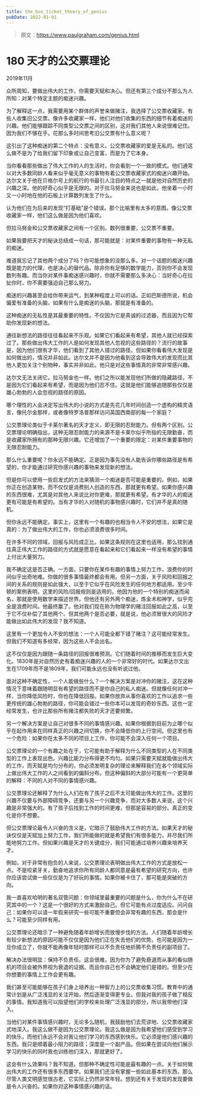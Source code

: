 ```yaml
---
title: the_bus_ticket_theory_of_genius
pubDate: 2022-01-01
---
```


> 原文：https://www.paulgraham.com/genius.html 

            
# 180 天才的公交票理论

2019年11月

众所周知，要做出伟大的工作，你需要天赋和决心。但还有第三个成分不那么为人所知：对某个特定主题的痴迷兴趣。

为了解释这一点，我需要用某个群体的声誉来做赌注，我选择了公交票收藏家。有些人收集旧公交票。像许多收藏家一样，他们对他们收集的东西的细节有着痴迷的兴趣。他们能够跟踪不同类型公交票之间的区别，这对我们其他人来说很难记住。因为我们不够在乎。花那么多时间思考旧公交票有什么意义呢？

这引出了这种痴迷的第二个特点：没有意义。公交票收藏家的爱是无私的。他们这么做不是为了给我们留下印象或让自己变富，而是为了它本身。

当你看看那些做出了伟大工作的人的生活时，你会看到一个一致的模式。他们通常以对大多数同龄人看来似乎毫无意义的事物有着公交票收藏家式的痴迷兴趣开始。达尔文关于他在贝格尔号上的航行的书最引人注目的特点之一就是他对自然历史的兴趣之深。他的好奇心似乎是无限的。对于拉马努金来说也是如此，他坐着一小时又一小时地在他的石板上计算数列发生了什么。

认为他们在为后来的发现“打基础”是个错误。那个比喻里有太多的意图。像公交票收藏家一样，他们这么做是因为他们喜欢。

但拉马努金和公交票收藏家之间有一个区别。数列很重要，公交票不重要。

如果我要把天才的秘诀总结成一句话，那可能就是：对某件重要的事物有一种无私的痴迷。

难道我忘记了其他两个成分了吗？你可能想象的没那么多。对一个话题的痴迷兴趣既是能力的代理，也是决心的替代品。除非你有足够的数学能力，否则你不会发现数列有趣。而当你对某件事痴迷感兴趣时，你就不需要那么多决心：当好奇心在拉扯你时，你不需要强迫自己那么努力。

痴迷的兴趣甚至会给你带来运气，到某种程度上可以的话。正如巴斯德所说，机会偏爱有准备的头脑，如果有什么是痴迷的头脑，那就是有准备的。

这种痴迷的无私性是其最重要的特性。不仅因为它是真诚的过滤器，而且因为它帮助你发现新的想法。

通往新想法的路径往往看起来不乐观。如果它们看起来有希望，其他人就已经探索过了。那些做出伟大工作的人是如何发现其他人忽视的这些路径的？流行的故事是，因为他们很有才华，他们看到了其他人错过的路径。但如果你看看伟大发现是如何做出的，情况并非如此。达尔文并不是因为他看到这会导致伟大的发现而比其他人更加关注个别物种，事实并非如此。他只是对这些事情真的非常非常感兴趣。

达尔文无法关闭它。拉马努金也一样。他们之所以能发现他们所做的隐藏路径，不是因为它们看起来有希望，而是因为他们忍不住。这就是他们能够追随那些仅仅是雄心勃勃的人会忽视的路径的原因。

哪个理性的人会决定写出伟大的小说的方式是先花几年时间创造一个虚构的精灵语言，像托尔金那样，或者像特罗洛普那样访问英国西南部的每一个家庭？

公交票理论类似于卡莱尔著名的天才定义，即无限的忍耐能力。但有两个区别。公交票理论明确指出，这种无限忍耐能力的来源不是卡莱尔似乎所指的无限勤奋，而是收藏家所拥有的那种无限兴趣。它还增加了一个重要的限定：对某件重要事物的无限忍耐能力。

那么什么重要呢？你永远不能确定。正是因为事先没有人能告诉你哪些路径是有希望的，你才能通过研究你感兴趣的事物来发现新的想法。

但是你可以使用一些启发式的方法来猜测一个痴迷是否可能是重要的。例如，如果你正在创造某物，而不仅仅是消费别人创造的东西，那就更有希望。如果你感兴趣的东西很难，尤其是对其他人来说比对你更难，那就更有希望。有才华的人的痴迷更有可能是有希望的。当有才华的人对随机的事物感兴趣时，它们并不是真的随机。

但你永远不能确定。事实上，这里有一个有趣的也相当令人不安的想法，如果它是真的：为了做出伟大的工作，你也必须浪费很多时间。

在许多不同的领域，回报与风险成正比。如果这条规则在这里也适用，那么找到通往真正伟大工作的路径的方式就是愿意在看起来和它们看起来一样没有希望的事情上付出大量努力。

我不确定这是否正确。一方面，只要你在某件有趣的事情上努力工作，浪费你的时间似乎出奇地难。你做的很多事情最终都会有用。但另一方面，关于风险和回报之间的关系的规则是如此强大，以至于它似乎在风险发生的任何地方都适用。至少牛顿的案例表明，这里的风险/回报规则是适用的。他因为他的一个特别的痴迷而闻名，那就是使用数学来描述世界。但他还有另外两个痴迷，炼金术和神学，似乎完全是浪费时间。他最终赢了。他对我们现在称为物理学的赌注回报如此之高，以至于它不仅补偿了其他两个。但其他两个是否必要，就是说，他必须冒很大的风险才能做出如此伟大的发现？我不知道。

这里有一个更加令人不安的想法：一个人可能全都下错了赌注？这可能经常发生。但我们不知道有多经常，因为这些人不会出名。

这不仅仅是因为跟随一条路径的回报很难预测。它们随着时间的推移而发生巨大变化。1830年是对自然历史有着痴迷兴趣的人的一个非常好的时代。如果达尔文出生在1709年而不是1809年，我们可能永远也没有听说过他。

面对这种不确定性，一个人能做些什么？一个解决方案是对冲你的赌注，这在这种情况下意味着跟随明显有希望的路径而不是你自己的私人痴迷。但就像任何对冲一样，当你降低风险时，你也在降低回报。如果你放弃从事你喜欢的工作以追求一些更传统的雄心勃勃的路径，你可能会错过一些你本可以发现的奇妙东西。这也一定经常发生，也许比那些所有赌注都失败的天才还要频繁。

另一个解决方案是让自己对很多不同的事情感兴趣。如果你根据到目前为止哪个似乎在起作用来在同样真正的兴趣之间切换，你不会降低你的上行空间。但这里也有一个危险：如果你在太多不同的项目上工作，你可能不会深入任何一个项目。

公交票理论的一个有趣之处在于，它可能有助于解释为什么不同类型的人在不同类型的工作上表现出色。兴趣比能力分布得更不均匀。如果只需要天赋就能做出伟大的工作，而天赋是均匀分布的，你必须发明复杂的理论来解释我们在各个领域实际上做出伟大工作的人之间看到的偏斜分布。但这种偏斜的大部分可能有一个更简单的解释：不同的人对不同的事情感兴趣。

公交票理论还解释了为什么人们在有了孩子之后不太可能做出伟大的工作。这里的兴趣不仅要与外部障碍竞争，还要与另一个兴趣竞争，而对大多数人来说，这个兴趣是非常强大的。有了孩子后找到工作的时间更难，但那是容易的部分。真正的变化是你不想要。

但公交票理论最令人兴奋的含义是，它暗示了鼓励伟大工作的方法。如果天才的秘诀仅仅是天赋加上努力工作，我们所能做的就是希望我们有很多能力，并尽我们所能地努力工作。但如果兴趣是天才的关键成分，我们可能通过培养兴趣来培养天才。

例如，对于非常有抱负的人来说，公交票理论表明做出伟大工作的方式是放松一点。不是咬紧牙关，勤奋地追求你所有同龄人都同意是最有希望的研究方向，也许你应该尝试做一些仅仅是为了好玩的事情。如果你被卡住了，那可能是突破的方向。

我一直喜欢哈明的著名双管问题：你领域里最重要的问题是什么，你为什么不在研究其中的一个？这是一个很好的方式来激励自己。但它可能有点过度适应。问问自己：如果你可以请一年假来研究一些可能不重要但会非常有趣的东西，那会是什么？可能至少同样有用。

公交票理论还暗示了一种避免随着年龄增长而放慢步伐的方法。人们随着年龄增长有较少新想法的原因可能不仅仅是因为他们正在失去他们的优势。也可能是因为一旦你成立了，你就不能再像年轻时那样可以不负责任地折腾不负责任的副项目了。

解决办法很明显：保持不负责任。这会很难，因为你为了避免衰退而从事的看似随机的项目会被外界视为衰退的证据。而且你自己也不会确定他们是错的。但至少在你想要的事情上工作会更有趣。

我们甚至可能能够在孩子们身上培养出一种智力上的公交票收集习惯。教育中的通常计划是从广泛浅显的关注开始，然后逐渐变得更专业。但我对我的孩子做了相反的事情。我知道我可以指望他们的学校来处理广泛浅显的部分，所以我带他们深入。

当他们对某件事情感兴趣时，无论多么随机，我鼓励他们去荒谬地、公交票收藏家式地深入。我这么做不是因为公交票理论。我这么做是因为我希望他们感受到学习的快乐，而他们永远不会对我让他们学习的东西感到快乐。它必须是他们感兴趣的东西。我只是顺着最小阻力的路径；深度是一个副产品。但如果在尝试向他们展示学习的快乐的同时我也训练他们深入，那就更好了。

这会有什么效果吗？我不知道。但那种不确定性可能是最有趣的一点。关于如何做出伟大的工作还有很多东西要学。如果我们还没有掌握一些如此基本的东西，那么尽管人类文明感觉很古老，它实际上仍然非常年轻。想到还有关于发现的发现要做是令人兴奋的。如果你对这种事情感兴趣的话。
